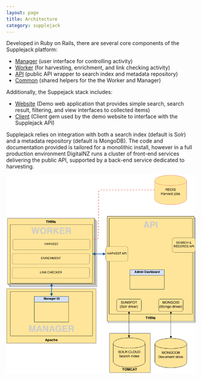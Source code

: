 ```yaml
---
layout: page
title: Architecture
category: supplejack
---
```

Developed in Ruby on Rails, there are several core components of the Supplejack platform:

* [Manager](/supplejack/start/supplejack-manager.html) (user interface for controlling activity)
* [Worker](/supplejack/start/supplejack-worker.html) (for harvesting, enrichment, and link checking activity)
* [API](/supplejack/start/supplejack-api.html) (public API wrapper to search index and metadata repository)
* [Common](/supplejack/start/supplekack-common.html) (shared helpers for the the Worker and Manager)

Additionally, the Suppejack stack includes:
* [Website](/supplejack/start/supplejack-website.html) (Demo web application that provides simple search, search result, filtering, and view interfaces to collected items)
* [Client](/supplejack/start/supplejack-client.html) (Client gem used by the demo website to interface with the Supplejack API)

Supplejack relies on integration with both a search index (default is Solr) and a metadata repository (default is MongoDB). 
The code and documentation provided is tailored for a monolithic install, however in a full production environment DigitalNZ runs a cluster of front-end services delivering the public API, supported by a back-end service dedicated to harvesting.

![Supplejack Architecture](images/Master-DigitalNZ-Infrastructure-Supplejack.png) 
